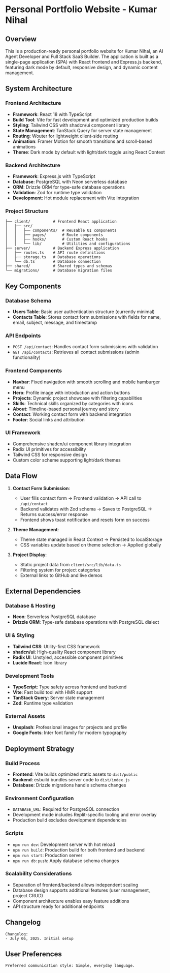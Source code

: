 # Personal Portfolio Website - Kumar Nihal

## Overview

This is a production-ready personal portfolio website for Kumar Nihal, an AI Agent Developer and Full Stack SaaS Builder. The application is built as a single-page application (SPA) with React frontend and Express.js backend, featuring dark mode by default, responsive design, and dynamic content management.

## System Architecture

### Frontend Architecture
- **Framework**: React 18 with TypeScript
- **Build Tool**: Vite for fast development and optimized production builds
- **Styling**: Tailwind CSS with shadcn/ui component library
- **State Management**: TanStack Query for server state management
- **Routing**: Wouter for lightweight client-side routing
- **Animation**: Framer Motion for smooth transitions and scroll-based animations
- **Theme**: Dark mode by default with light/dark toggle using React Context

### Backend Architecture
- **Framework**: Express.js with TypeScript
- **Database**: PostgreSQL with Neon serverless database
- **ORM**: Drizzle ORM for type-safe database operations
- **Validation**: Zod for runtime type validation
- **Development**: Hot module replacement with Vite integration

### Project Structure
```
├── client/          # Frontend React application
│   ├── src/
│   │   ├── components/  # Reusable UI components
│   │   ├── pages/       # Route components
│   │   ├── hooks/       # Custom React hooks
│   │   └── lib/         # Utilities and configurations
├── server/          # Backend Express application
│   ├── routes.ts    # API route definitions
│   ├── storage.ts   # Database operations
│   └── db.ts        # Database connection
├── shared/          # Shared types and schemas
└── migrations/      # Database migration files
```

## Key Components

### Database Schema
- **Users Table**: Basic user authentication structure (currently minimal)
- **Contacts Table**: Stores contact form submissions with fields for name, email, subject, message, and timestamp

### API Endpoints
- `POST /api/contact`: Handles contact form submissions with validation
- `GET /api/contacts`: Retrieves all contact submissions (admin functionality)

### Frontend Components
- **Navbar**: Fixed navigation with smooth scrolling and mobile hamburger menu
- **Hero**: Profile image with introduction and action buttons
- **Projects**: Dynamic project showcase with filtering capabilities
- **Skills**: Technical skills organized by categories with icons
- **About**: Timeline-based personal journey and story
- **Contact**: Working contact form with backend integration
- **Footer**: Social links and attribution

### UI Framework
- Comprehensive shadcn/ui component library integration
- Radix UI primitives for accessibility
- Tailwind CSS for responsive design
- Custom color scheme supporting light/dark themes

## Data Flow

1. **Contact Form Submission**:
   - User fills contact form → Frontend validation → API call to `/api/contact`
   - Backend validates with Zod schema → Saves to PostgreSQL → Returns success/error response
   - Frontend shows toast notification and resets form on success

2. **Theme Management**:
   - Theme state managed in React Context → Persisted to localStorage
   - CSS variables update based on theme selection → Applied globally

3. **Project Display**:
   - Static project data from `client/src/lib/data.ts`
   - Filtering system for project categories
   - External links to GitHub and live demos

## External Dependencies

### Database & Hosting
- **Neon**: Serverless PostgreSQL database
- **Drizzle ORM**: Type-safe database operations with PostgreSQL dialect

### UI & Styling
- **Tailwind CSS**: Utility-first CSS framework
- **shadcn/ui**: High-quality React component library
- **Radix UI**: Unstyled, accessible component primitives
- **Lucide React**: Icon library

### Development Tools
- **TypeScript**: Type safety across frontend and backend
- **Vite**: Fast build tool with HMR support
- **TanStack Query**: Server state management
- **Zod**: Runtime type validation

### External Assets
- **Unsplash**: Professional images for projects and profile
- **Google Fonts**: Inter font family for modern typography

## Deployment Strategy

### Build Process
- **Frontend**: Vite builds optimized static assets to `dist/public`
- **Backend**: esbuild bundles server code to `dist/index.js`
- **Database**: Drizzle migrations handle schema changes

### Environment Configuration
- `DATABASE_URL`: Required for PostgreSQL connection
- Development mode includes Replit-specific tooling and error overlay
- Production build excludes development dependencies

### Scripts
- `npm run dev`: Development server with hot reload
- `npm run build`: Production build for both frontend and backend  
- `npm run start`: Production server
- `npm run db:push`: Apply database schema changes

### Scalability Considerations
- Separation of frontend/backend allows independent scaling
- Database design supports additional features (user management, project CRUD)
- Component architecture enables easy feature additions
- API structure ready for additional endpoints

## Changelog

```
Changelog:
- July 06, 2025. Initial setup
```

## User Preferences

```
Preferred communication style: Simple, everyday language.
```